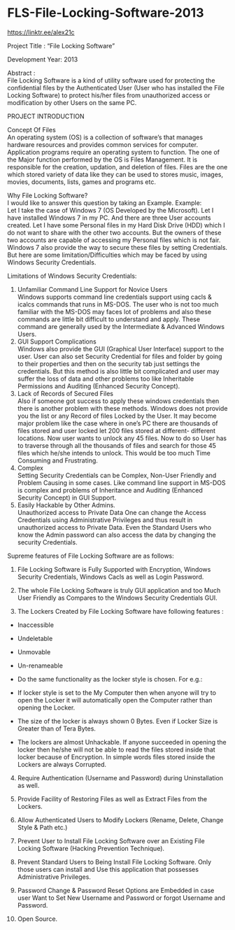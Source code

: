 # FLS-File-Locking-Software-2013
https://linktr.ee/alex21c

Project Title :  “File Locking Software”

Development Year: 2013

Abstract :\
File Locking Software is a  kind of utility software  used for protecting the confidential files by the Authenticated User (User who has installed the File Locking Software) to protect his/her files from unauthorized access or modification by other Users on the same PC.

PROJECT INTRODUCTION

Concept Of Files\
		An operating system (OS) is a collection of software’s that manages hardware resources and provides common services for computer.  Application programs require an operating system to function. The one of the Major function performed by the OS is Files Management. It is responsible for the creation, updation, and deletion of files. Files are the one which stored variety of data like they can be used to stores music, images, movies, documents, lists, games and programs etc.

Why File Locking Software?\
		I would like to answer this question by taking an Example.
Example:\
	Let I take the case of Windows 7 (OS Developed by the Microsoft). Let I have installed Windows 7 in my PC. And there are three User accounts created. Let I have some Personal files in my Hard Disk Drive (HDD) which I do not want to share with the other two accounts. But the owners of these two accounts are capable of accessing my Personal files which is not fair. Windows 7 also provide the way to secure these files by setting Credentials. But here are some limitation/Difficulties which may be faced by using Windows Security Credentials.

Limitations of Windows Security Credentials:
1. Unfamiliar Command Line Support for Novice Users \
	Windows supports command line credentials support using cacls & icalcs commands that runs in MS-DOS. The user who is not too much familiar with the MS-DOS may faces lot of problems and also these commands are little bit difficult to understand and apply. These command are generally used by the Intermediate & Advanced Windows Users.
2. GUI Support Complications \
	Windows also provide the GUI (Graphical User Interface) support to the user. User can also set Security Credential for files and folder by going to their properties and then on the security tab just settings the credentials. But this method is also little bit complicated and user may suffer the loss of data and other problems too like Inheritable Permissions and Auditing (Enhanced Security Concept).  
3. Lack of Records of Secured Files\
	Also if someone got success to apply these windows credentials then there is another problem with these methods. Windows does not provide you the list or any Record of files Locked by the User. It may become major problem like the case where in one’s PC there are thousands of files stored and user locked let 200 files stored at different- different locations. Now user wants to unlock any 45 files. Now to do so User has to traverse through all the thousands of files and search for those 45 files which he/she intends to unlock. This would be too much Time Consuming and Frustrating.
4. Complex\
	Setting Security Credentials can be Complex, Non-User Friendly and Problem Causing in some cases. Like command line support in MS-DOS is complex and problems of Inheritance and Auditing (Enhanced Security Concept) in GUI Support.
5. Easily Hackable by Other Admins.\
	Unauthorized access to Private Data One can change the Access Credentials using Administrative Privileges and thus result in unauthorized access to Private Data. Even the Standard Users who know the Admin password can also access the data by changing the security Credentials.

Supreme features of File Locking Software are as follows:
1.	File Locking Software is Fully Supported with Encryption, Windows Security Credentials, Windows Cacls as well as Login Password.

2.	The whole File Locking Software is truly GUI application and too Much User Friendly as Compares to the Windows Security Credentials GUI.

3.	The Lockers Created by File Locking Software have following features :
-	Inaccessible
-	Undeletable
-	Unmovable
-	Un-renameable
-	Do the same functionality as the locker style is chosen. 
For e.g.:
-	If locker style is set to the My Computer then when anyone will try to open the Locker it will automatically open the Computer rather than opening the Locker.

-	The size of the locker is always shown 0 Bytes. Even if Locker Size is Greater than of Tera Bytes.

-	The lockers are almost Unhackable. If anyone succeeded in opening the locker then he/she will not be able to read the files stored inside that locker because of Encryption. In simple words files stored inside the Lockers are always Corrupted.

4.	Require Authentication (Username and Password) during Uninstallation as well.

5.	Provide Facility of Restoring Files as well as Extract Files from the Lockers.

6.	Allow Authenticated Users to Modify Lockers (Rename, Delete, Change Style & Path etc.)

7.	Prevent User to Install File Locking Software over an Existing File Locking Software (Hacking Prevention Technique).

8.	Prevent Standard Users to Being Install File Locking Software. Only those users can install and Use this application that possesses Administrative Privileges.

9.	Password Change & Password Reset Options are Embedded in case user Want to Set New Username and Password or forgot Username and Password.

10.	Open Source.

